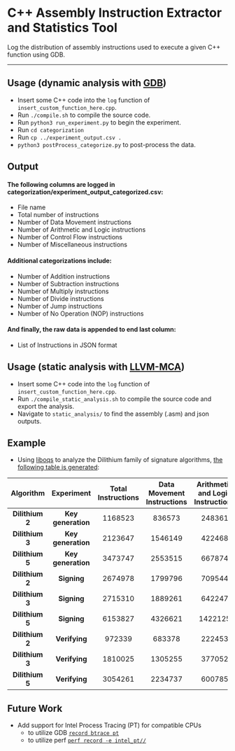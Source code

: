 # C++ Assembly Instruction Extractor and Statistics Tool
Log the distribution of assembly instructions used to execute a given C++ function using GDB.

---
## Usage (dynamic analysis with [GDB](https://sourceware.org/gdb/current/onlinedocs/gdb/Continuing-and-Stepping.html#Continuing-and-Stepping))
- Insert some C++ code into the `log` function of `insert_custom_function_here.cpp`.
- Run `./compile.sh` to compile the source code.
- Run `python3 run_experiment.py` to begin the experiment.
- Run `cd categorization`
- Run `cp ../experiment_output.csv .`
- `python3 postProcess_categorize.py` to post-process the data.

## Output
#### The following columns are logged in categorization/experiment_output_categorized.csv:
- File name
- Total number of instructions
- Number of Data Movement instructions
- Number of Arithmetic and Logic instructions
- Number of Control Flow instructions
- Number of Miscellaneous instructions

#### Additional categorizations include:
- Number of Addition instructions
- Number of Subtraction instructions
- Number of Multiply instructions
- Number of Divide instructions
- Number of Jump instructions
- Number of No Operation (NOP) instructions

#### And finally, the raw data is appended to end last column:
- List of Instructions in JSON format

## Usage (static analysis with [LLVM-MCA](https://llvm.org/docs/CommandGuide/llvm-mca.html))
- Insert some C++ code into the `log` function of `insert_custom_function_here.cpp`.
- Run `./compile_static_analysis.sh` to compile the source code and export the analysis.
- Navigate to `static_analysis/` to find the assembly (.asm) and json outputs.

## Example
- Using [liboqs]() to analyze the Dilithium family of signature algorithms, [the following table is generated](/example/categorization/experiment_output_categorized.csv):

| **Algorithm** | **Experiment** | **Total Instructions** | **Data Movement Instructions** | **Arithmetic and Logic Instructions** | **Control Flow Instructions** | **Miscellaneous Instructions** | **Addition Instructions** | **Subtraction Instructions** | **Multiply Instructions** | **Divide Instructions** | **Jump Instructions** | **No Operation Instructions** | **List of Instructions** |
|:---:|:---:|:---:|:---:|:---:|:---:|:---:|:---:|:---:|:---:|:---:|:---:|:---:|:---:|
| **Dilithium 2** | **Key generation** | 1168523 | 836573 | 248361 | 70088 | 13501 | 53330 | 9653 | 8705 | 25 | 2116 | 51556 | {'vmovdqa': 592848, ...} |
| **Dilithium 3** | **Key generation** | 2123647 | 1546149 | 422468 | 132396 | 22634 | 84487 | 14670 | 11719 | 30 | 4457 | 99083 | {'vmovdqa': 1125028,…} |
| **Dilithium 5** | **Key generation** | 3473747 | 2553515 | 667874 | 217931 | 34427 | 125486 | 21708 | 18168 | 37 | 5028 | 165926 | {'vmovdqa': 1906439,…} |
| **Dilithium 2** | **Signing** | 2674978 | 1799796 | 709544 | 137904 | 27734 | 124610 | 52478 | 98021 | 27 | 9427 | 100542 | {'vmovdqa': 1277311,…} |
| **Dilithium 3** | **Signing** | 2715310 | 1889261 | 642247 | 148692 | 35110 | 128148 | 41666 | 71015 | 16 | 9102 | 109103 | {'vmovdqa': 1334412,…} |
| **Dilithium 5** | **Signing** | 6153827 | 4326621 | 1422125 | 344772 | 60309 | 248461 | 89755 | 169009 | 39 | 16706 | 259791 | {'vmovdqa': 3198241,…} |
| **Dilithium 2** | **Verifying** | 972339 | 683378 | 222453 | 58882 | 7626 | 30495 | 8123 | 13184 | 14 | 2301 | 43808 | {'vmovdqa': 518837,…} |
| **Dilithium 3** | **Verifying** | 1810025 | 1305255 | 377052 | 113744 | 13974 | 51053 | 12488 | 19008 | 12 | 3593 | 85996 | {'vmovdqa': 1011224,…} |
| **Dilithium 5** | **Verifying** | 3054261 | 2234737 | 600785 | 195749 | 22990 | 79549 | 18408 | 26368 | 18 | 5259 | 149586 | {'vmovdqa': 1749524,…} |

## Future Work
- Add support for Intel Process Tracing (PT) for compatible CPUs
  - to utilize GDB [`record btrace pt`](https://sourceware.org/gdb/onlinedocs/gdb/Process-Record-and-Replay.html)
  - to utilize perf [`perf record -e intel_pt//`](https://man7.org/linux/man-pages/man1/perf-intel-pt.1.html)
